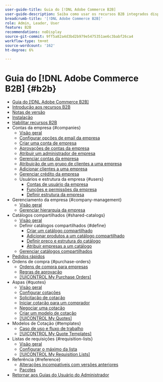 ```yaml
---
user-guide-title: Guia do [!DNL Adobe Commerce B2B]
user-guide-description: Saiba como usar os recursos B2B integrados disponíveis para o Adobe Commerce,
breadcrumb-title: '[!DNL Adobe Commerce B2B]'
role: Admin, Leader, User
feature: B2B
recommendations: noDisplay
source-git-commit: 9ff5a82a4d3bd2b979e5475351ae6c3babf26ca4
workflow-type: tm+mt
source-wordcount: '162'
ht-degree: 6%

---
```



# Guia do [!DNL Adobe Commerce B2B] {#b2b}

+ [Guia do [!DNL Adobe Commerce B2B]](guide-overview.md)
+ [Introdução aos recursos B2B](introduction.md)
+ [Notas de versão](release-notes.md)
+ [Instalação](install.md)
+ [Habilitar recursos B2B](enable-basic-features.md)
+ Contas da empresa {#companies}
   + [Visão geral](account-companies.md)
   + [Configurar opções de email da empresa](email-company-configuration.md)
   + [Criar uma conta de empresa](account-company-create.md)
   + [Aprovações de contas da empresa](account-company-approve.md)
   + [Atribuir um administrador de empresa](account-company-admin.md)
   + [Gerenciar contas da empresa](account-company-manage.md)
   + [Atribuição de um grupo de clientes a uma empresa](account-company-customer-group.md)
   + [Adicionar clientes a uma empresa](customer-assign-company.md)
   + [Gerenciar crédito da empresa](credit-company.md)
   + Usuários e estrutura da empresa {#users}
      + [Contas de usuário da empresa](account-company-users.md)
      + [Funções e permissões da empresa](account-company-roles-permissions.md)
      + [Definir estrutura da empresa](account-company-structure.md)
+ Gerenciamento da empresa {#company-management}
   + [Visão geral](manage-companies.md)
   + [Gerenciar hierarquia da empresa](manage-company-hierarchy.md)
+ Catálogos compartilhados {#shared-catalogs}
   + [Visão geral](catalog-shared.md)
   + Definir catálogos compartilhados {#define}
      + [Criar um catálogo compartilhado](catalog-shared-create.md)
      + [Adicionar produtos a um catálogo compartilhado](catalog-shared-product-add.md)
      + [Definir preço e estrutura do catálogo](catalog-shared-pricing-structure.md)
      + [Atribuir empresas a um catálogo](catalog-shared-assign-companies.md)
   + [Gerenciar catálogos compartilhados](catalog-shared-manage.md)
+ [Pedidos rápidos](quick-order.md)
+ Ordens de compra {#purchase-orders}
   + [Ordens de compra para empresas](purchase-order-flow.md)
   + [Regras de aprovação](account-dashboard-approval-rules.md)
   + [[!UICONTROL My Purchase Orders]](account-dashboard-my-purchase-orders.md)
+ Aspas {#quotes}
   + [Visão geral](quotes.md)
   + [Configurar cotações](configure-quotes.md)
   + [Solicitação de cotação](quote-request.md)
   + [Iniciar cotação para um comprador](sales-rep-initiates-quote.md)
   + [Negociar uma cotação](quote-price-negotiation.md)
   + [Criar um modelo de cotação](quote-templates.md)
   + [[!UICONTROL My Quotes]](account-dashboard-my-quotes.md)
+ Modelos de Cotação {#templates}
   + [Caso de uso e fluxo de trabalho](quote-templates-overview.md)
   + [[!UICONTROL My Quote Templates]](account-dashboard-my-quote-templates.md)
+ Listas de requisições {#requisition-lists}
   + [Visão geral](requisition-lists.md)
   + [Configurar o máximo da lista](configure-requisition-lists.md)
   + [[!UICONTROL My Requisition Lists]](account-dashboard-requisition-lists-manage.md)
+ Referência {#reference}
   + [Alterações incompatíveis com versões anteriores](backward-incompatible-changes.md)
   + [Pacotes](packages.md)
+ [Retornar aos Guias do Usuário do Administrador](https://experienceleague.adobe.com/pt-br/docs/commerce-admin/user-guides/home)
